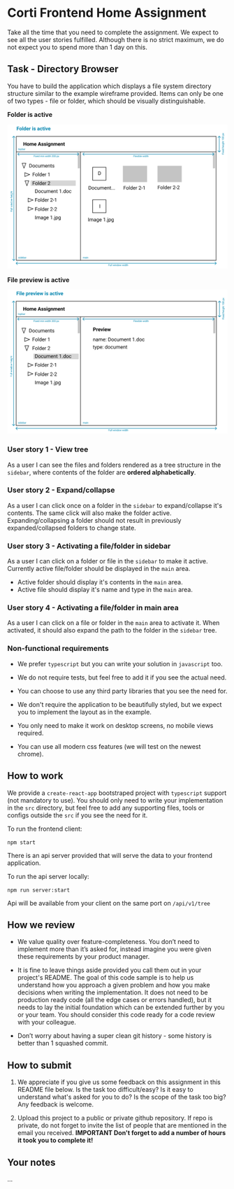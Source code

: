 # Corti Frontend Home Assignment

Take all the time that you need to complete the assignment. We expect to see all the user stories fulfilled. Although there is no strict maximum, we do not expect you to spend more than 1 day on this.

## Task - Directory Browser

You have to build the application which displays a file system directory structure similar to the example wireframe provided. Items can only be one of two types - file or folder, which should be visually distinguishable.

**Folder is active**

![2](./example/2.png)

**File preview is active**

![2](./example/1.png)

### User story 1 - View tree

As a user I can see the files and folders rendered as a tree structure in the `sidebar`, where contents of the folder are **ordered alphabetically**.

### User story 2 - Expand/collapse

As a user I can click once on a folder in the `sidebar` to expand/collapse it's contents. The same click will also make the folder active. Expanding/collapsing a folder should not result in previously expanded/collapsed folders to change state.

### User story 3 - Activating a file/folder in sidebar

As a user I can click on a folder or file in the `sidebar` to make it active. Currently active file/folder should be displayed in the `main` area.

- Active folder should display it's contents in the `main` area.
- Active file should display it's name and type in the `main` area.

### User story 4 - Activating a file/folder in main area

As a user I can click on a file or folder in the `main` area to activate it. When activated, it should also expand the path to the folder in the `sidebar` tree.

### Non-functional requirements

- We prefer `typescript` but you can write your solution in `javascript` too.

- We do not require tests, but feel free to add it if you see the actual need.

- You can choose to use any third party libraries that you see the need for.

- We don't require the application to be beautifully styled, but we expect you to implement the layout as in the example.

- You only need to make it work on desktop screens, no mobile views required.

- You can use all modern css features (we will test on the newest chrome).

## How to work

We provide a `create-react-app` bootstraped project with `typescript` support (not mandatory to use). You should only need to write your implementation in the `src` directory, but feel free to add any supporting files, tools or configs outside the `src` if you see the need for it.

To run the frontend client:

```
npm start
```

There is an api server provided that will serve the data to your frontend application.

To run the api server locally:

```
npm run server:start
```

Api will be available from your client on the same port on `/api/v1/tree`

## How we review

- We value quality over feature-completeness. You don’t need to implement more than it’s asked for, instead imagine you were given these requirements by your product manager.

- It is fine to leave things aside provided you call them out in your project's README. The goal of this code sample is to help us understand how you approach a given problem and how you make decisions when writing the implementation. It does not need to be production ready code (all the edge cases or errors handled), but it needs to lay the initial foundation which can be extended further by you or your team. You should consider this code ready for a code review with your colleague.

- Don’t worry about having a super clean git history - some history is better than 1 squashed commit.

## How to submit

1. We appreciate if you give us some feedback on this assignment in this README file below. Is the task too difficult/easy? Is it easy to understand what's asked for you to do? Is the scope of the task too big? Any feedback is welcome.

1. Upload this project to a public or private github repository. If repo is private, do not forget to invite the list of people that are mentioned in the email you received. **IMPORTANT Don't forget to add a number of hours it took you to complete it!**

## Your notes

...

